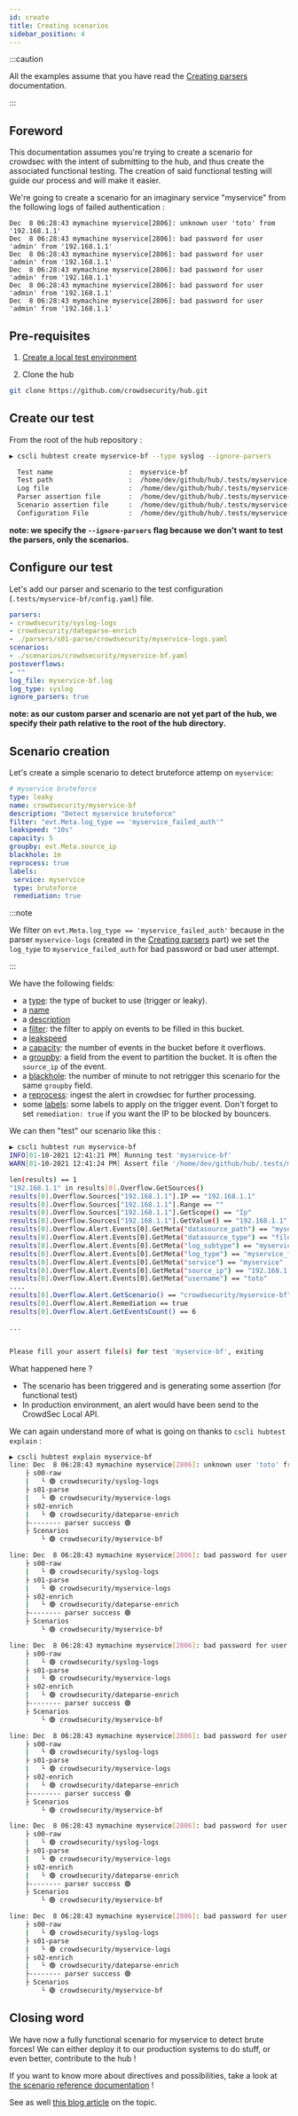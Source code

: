 ```yaml
---
id: create
title: Creating scenarios
sidebar_position: 4
---
```


:::caution

All the examples assume that you have read the [Creating parsers](../parsers/create) documentation.

:::


## Foreword

This documentation assumes you're trying to create a scenario for crowdsec with the intent of submitting to the hub, and thus create the associated functional testing.
The creation of said functional testing will guide our process and will make it easier.

We're going to create a scenario for an imaginary service "myservice" from the following logs of failed authentication :

```
Dec  8 06:28:43 mymachine myservice[2806]: unknown user 'toto' from '192.168.1.1'
Dec  8 06:28:43 mymachine myservice[2806]: bad password for user 'admin' from '192.168.1.1'
Dec  8 06:28:43 mymachine myservice[2806]: bad password for user 'admin' from '192.168.1.1'
Dec  8 06:28:43 mymachine myservice[2806]: bad password for user 'admin' from '192.168.1.1'
Dec  8 06:28:43 mymachine myservice[2806]: bad password for user 'admin' from '192.168.1.1'
Dec  8 06:28:43 mymachine myservice[2806]: bad password for user 'admin' from '192.168.1.1'
```

## Pre-requisites


1. [Create a local test environment](https://doc.crowdsec.net/docs/contributing/contributing_test_env)

2. Clone the hub

```bash
git clone https://github.com/crowdsecurity/hub.git
```


## Create our test

From the root of the hub repository :

```bash
▶ cscli hubtest create myservice-bf --type syslog --ignore-parsers

  Test name                   :  myservice-bf
  Test path                   :  /home/dev/github/hub/.tests/myservice-bf
  Log file                    :  /home/dev/github/hub/.tests/myservice-bf/myservice-bf.log (please fill it with logs)
  Parser assertion file       :  /home/dev/github/hub/.tests/myservice-bf/parser.assert (please fill it with assertion)
  Scenario assertion file     :  /home/dev/github/hub/.tests/myservice-bf/scenario.assert (please fill it with assertion)
  Configuration File          :  /home/dev/github/hub/.tests/myservice-bf/config.yaml (please fill it with parsers, scenarios...)
```

__note: we specify the `--ignore-parsers` flag because we don't want to test the parsers, only the scenarios.__


## Configure our test


Let's add our parser and scenario to the test configuration (`.tests/myservice-bf/config.yaml`) file.

```yaml
parsers:
- crowdsecurity/syslog-logs
- crowdsecurity/dateparse-enrich
- ./parsers/s01-parse/crowdsecurity/myservice-logs.yaml
scenarios:
- ./scenarios/crowdsecurity/myservice-bf.yaml
postoverflows:
- ""
log_file: myservice-bf.log
log_type: syslog
ignore_parsers: true

```

__note: as our custom parser and scenario are not yet part of the hub, we specify their path relative to the root of the hub directory.__


## Scenario creation

Let's create a simple scenario to detect bruteforce attemp on `myservice`:

```yaml
# myservice bruteforce
type: leaky
name: crowdsecurity/myservice-bf
description: "Detect myservice bruteforce"
filter: "evt.Meta.log_type == 'myservice_failed_auth'"
leakspeed: "10s"
capacity: 5
groupby: evt.Meta.source_ip
blackhole: 1m
reprocess: true
labels:
 service: myservice
 type: bruteforce
 remediation: true
```


:::note

We filter on `evt.Meta.log_type == 'myservice_failed_auth'` because in the parser `myservice-logs` (created in the [Creating parsers](../parsers/create) part) we set the `log_type` to `myservice_failed_auth` for bad password or bad user attempt.

:::


We have the following fields:

 - a [type](/scenarios/format.md#type): the type of bucket to use (trigger or leaky).
 - a [name](/scenarios/format.md#name)
 - a [description](/scenarios/format.md#description)
 - a [filter](/scenarios/format.md#type): the filter to apply on events to be filled in this bucket. 
 - a [leakspeed](/scenarios/format.md#leakspeed)
 - a [capacity](/scenarios/format.md#capacity): the number of events in the bucket before it overflows.
 - a [groupby](/scenarios/format.md#groupby): a field from the event to partition the bucket. It is often the `source_ip` of the event.
 - a [blackhole](/scenarios/format.md#blackhole): the number of minute to not retrigger this scenario for the same `groupby` field.
 - a [reprocess](/scenarios/format.md#reprocess): ingest the alert in crowdsec for further processing.
 - some [labels](/scenarios/format.md#reprocess): some labels to apply on the trigger event. Don't forget to set `remediation: true` if you want the IP to be blocked by bouncers.




We can then "test" our scenario like this :

```bash
▶ cscli hubtest run myservice-bf
INFO[01-10-2021 12:41:21 PM] Running test 'myservice-bf'                
WARN[01-10-2021 12:41:24 PM] Assert file '/home/dev/github/hub/.tests/myservice-bf/scenario.assert' is empty, generating assertion: 

len(results) == 1
"192.168.1.1" in results[0].Overflow.GetSources()
results[0].Overflow.Sources["192.168.1.1"].IP == "192.168.1.1"
results[0].Overflow.Sources["192.168.1.1"].Range == ""
results[0].Overflow.Sources["192.168.1.1"].GetScope() == "Ip"
results[0].Overflow.Sources["192.168.1.1"].GetValue() == "192.168.1.1"
results[0].Overflow.Alert.Events[0].GetMeta("datasource_path") == "myservice-bf.log"
results[0].Overflow.Alert.Events[0].GetMeta("datasource_type") == "file"
results[0].Overflow.Alert.Events[0].GetMeta("log_subtype") == "myservice_bad_user"
results[0].Overflow.Alert.Events[0].GetMeta("log_type") == "myservice_failed_auth"
results[0].Overflow.Alert.Events[0].GetMeta("service") == "myservice"
results[0].Overflow.Alert.Events[0].GetMeta("source_ip") == "192.168.1.1"
results[0].Overflow.Alert.Events[0].GetMeta("username") == "toto"
....
results[0].Overflow.Alert.GetScenario() == "crowdsecurity/myservice-bf"
results[0].Overflow.Alert.Remediation == true
results[0].Overflow.Alert.GetEventsCount() == 6

...


Please fill your assert file(s) for test 'myservice-bf', exiting

```

What happened here ? 

- The scenario has been triggered and is generating some assertion (for functional test) 
- In production environment, an alert would have been send to the CrowdSec Local API.


We can again understand more of what is going on thanks to `cscli hubtest explain` :

```bash
▶ cscli hubtest explain myservice-bf
line: Dec  8 06:28:43 mymachine myservice[2806]: unknown user 'toto' from '192.168.1.1'
	├ s00-raw
	|	└ 🟢 crowdsecurity/syslog-logs
	├ s01-parse
	|	└ 🟢 crowdsecurity/myservice-logs
	├ s02-enrich
	|	└ 🟢 crowdsecurity/dateparse-enrich
	├-------- parser success 🟢
	├ Scenarios
		└ 🟢 crowdsecurity/myservice-bf

line: Dec  8 06:28:43 mymachine myservice[2806]: bad password for user 'admin' from '192.168.1.1'
	├ s00-raw
	|	└ 🟢 crowdsecurity/syslog-logs
	├ s01-parse
	|	└ 🟢 crowdsecurity/myservice-logs
	├ s02-enrich
	|	└ 🟢 crowdsecurity/dateparse-enrich
	├-------- parser success 🟢
	├ Scenarios
		└ 🟢 crowdsecurity/myservice-bf

line: Dec  8 06:28:43 mymachine myservice[2806]: bad password for user 'admin' from '192.168.1.1'
	├ s00-raw
	|	└ 🟢 crowdsecurity/syslog-logs
	├ s01-parse
	|	└ 🟢 crowdsecurity/myservice-logs
	├ s02-enrich
	|	└ 🟢 crowdsecurity/dateparse-enrich
	├-------- parser success 🟢
	├ Scenarios
		└ 🟢 crowdsecurity/myservice-bf

line: Dec  8 06:28:43 mymachine myservice[2806]: bad password for user 'admin' from '192.168.1.1'
	├ s00-raw
	|	└ 🟢 crowdsecurity/syslog-logs
	├ s01-parse
	|	└ 🟢 crowdsecurity/myservice-logs
	├ s02-enrich
	|	└ 🟢 crowdsecurity/dateparse-enrich
	├-------- parser success 🟢
	├ Scenarios
		└ 🟢 crowdsecurity/myservice-bf

line: Dec  8 06:28:43 mymachine myservice[2806]: bad password for user 'admin' from '192.168.1.1'
	├ s00-raw
	|	└ 🟢 crowdsecurity/syslog-logs
	├ s01-parse
	|	└ 🟢 crowdsecurity/myservice-logs
	├ s02-enrich
	|	└ 🟢 crowdsecurity/dateparse-enrich
	├-------- parser success 🟢
	├ Scenarios
		└ 🟢 crowdsecurity/myservice-bf

line: Dec  8 06:28:43 mymachine myservice[2806]: bad password for user 'admin' from '192.168.1.1'
	├ s00-raw
	|	└ 🟢 crowdsecurity/syslog-logs
	├ s01-parse
	|	└ 🟢 crowdsecurity/myservice-logs
	├ s02-enrich
	|	└ 🟢 crowdsecurity/dateparse-enrich
	├-------- parser success 🟢
	├ Scenarios
		└ 🟢 crowdsecurity/myservice-bf


```

## Closing word

We have now a fully functional scenario for myservice to detect brute forces!
We can either deploy it to our production systems to do stuff, or even better, contribute to the hub !

If you want to know more about directives and possibilities, take a look at [the scenario reference documentation](/scenarios/format.md) !

See as well [this blog article](https://crowdsec.net/blog/how-to-write-crowdsec-parsers-and-scenarios) on the topic.
